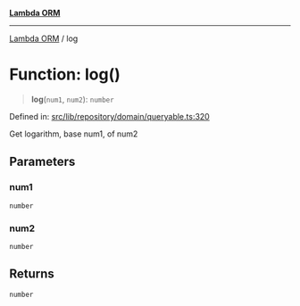 [**Lambda ORM**](../README.md)

***

[Lambda ORM](../README.md) / log

# Function: log()

> **log**(`num1`, `num2`): `number`

Defined in: [src/lib/repository/domain/queryable.ts:320](https://github.com/lambda-orm/lambdaorm-base/blob/5f10bdc7d0f008296efbcbe89bc2bf1ed03aaaef/src/lib/repository/domain/queryable.ts#L320)

Get logarithm, base num1, of num2

## Parameters

### num1

`number`

### num2

`number`

## Returns

`number`
